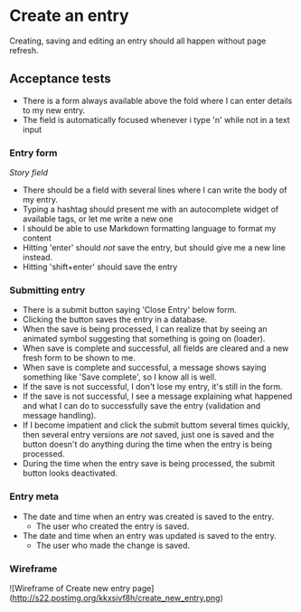 # Create an entry

Creating, saving and editing an entry should all happen without page refresh.

## Acceptance tests

- There is a form always available above the fold where I can enter details
to my new entry.
- The field is automatically focused whenever i type 'n' while not in a text input

### Entry form

*Story field*

- There should be a field with several lines where I can write the body of my entry.
- Typing a hashtag should present me with an autocomplete widget of available tags, or let me write a new one
- I should be able to use Markdown formatting language to format my content
- Hitting 'enter' should _not_ save the entry, but should give me a new line instead.
- Hitting 'shift+enter' should save the entry

### Submitting entry

- There is a submit button saying 'Close Entry' below form.
- Clicking the button saves the entry in a database.
- When the save is being processed, I can realize that by seeing an animated symbol suggesting that something is going on (loader).
- When save is complete and successful, all fields are cleared and a new fresh form to be shown to me.
- When save is complete and successful, a message shows saying something like 'Save complete', so I know all is well.
- If the save is not successful, I don't lose my entry, it's still in the form.
- If the save is not successful, I see a message explaining what happened and what I can do to successfully save the entry (validation and message handling).
- If I become impatient and click the submit buttom several times quickly, then several entry versions are _not_ saved, just one is saved and the button doesn't do anything during the time when the entry is being processed.
- During the time when the entry save is being processed, the submit button looks deactivated.

### Entry meta

- The date and time when an entry was created is saved to the entry.
  - The user who created the entry is saved.
- The date and time when an entry was updated is saved to the entry.
  - The user who made the change is saved.

### Wireframe
![Wireframe of Create new entry page]
(http://s22.postimg.org/kkxsivf8h/create_new_entry.png)
